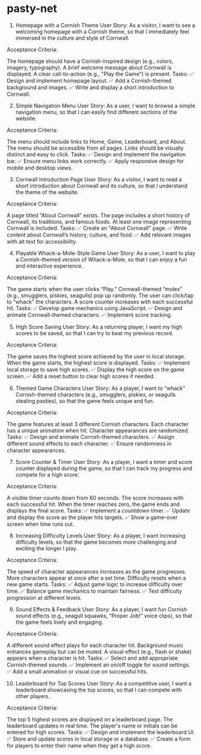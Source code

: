 # pasty-net

1. Homepage with a Cornish Theme
   User Story:
   As a visitor, I want to see a welcoming homepage with a Cornish theme, so that I immediately feel immersed in the culture and style of Cornwall.

Acceptance Criteria:

The homepage should have a Cornish-inspired design (e.g., colors, imagery, typography).
A brief welcome message about Cornwall is displayed.
A clear call-to-action (e.g., "Play the Game") is present.
Tasks:
✅ Design and implement homepage layout.
✅ Add a Cornish-themed background and images.
✅ Write and display a short introduction to Cornwall.

2. Simple Navigation Menu
   User Story:
   As a user, I want to browse a simple navigation menu, so that I can easily find different sections of the website.

Acceptance Criteria:

The menu should include links to Home, Game, Leaderboard, and About.
The menu should be accessible from all pages.
Links should be visually distinct and easy to click.
Tasks:
✅ Design and implement the navigation bar.
✅ Ensure menu links work correctly.
✅ Apply responsive design for mobile and desktop views.

3. Cornwall Introduction Page
   User Story:
   As a visitor, I want to read a short introduction about Cornwall and its culture, so that I understand the theme of the website.

Acceptance Criteria:

A page titled “About Cornwall” exists.
The page includes a short history of Cornwall, its traditions, and famous foods.
At least one image representing Cornwall is included.
Tasks:
✅ Create an "About Cornwall" page.
✅ Write content about Cornwall’s history, culture, and food.
✅ Add relevant images with alt text for accessibility.

4. Playable Whack-a-Mole-Style Game
   User Story:
   As a user, I want to play a Cornish-themed version of Whack-a-Mole, so that I can enjoy a fun and interactive experience.

Acceptance Criteria:

The game starts when the user clicks “Play.”
Cornwall-themed “moles” (e.g., smugglers, piskies, seagulls) pop up randomly.
The user can click/tap to "whack" the characters.
A score counter increases with each successful hit.
Tasks:
✅ Develop game mechanics using JavaScript.
✅ Design and animate Cornwall-themed characters.
✅ Implement score tracking.

5. High Score Saving
   User Story:
   As a returning player, I want my high scores to be saved, so that I can try to beat my previous record.

Acceptance Criteria:

The game saves the highest score achieved by the user in local storage.
When the game starts, the highest score is displayed.
Tasks:
✅ Implement local storage to save high scores.
✅ Display the high score on the game screen.
✅ Add a reset button to clear high scores if needed.

6. Themed Game Characters
   User Story:
   As a player, I want to “whack” Cornish-themed characters (e.g., smugglers, piskies, or seagulls stealing pasties), so that the game feels unique and fun.

Acceptance Criteria:

The game features at least 3 different Cornish characters.
Each character has a unique animation when hit.
Character appearances are randomized.
Tasks:
✅ Design and animate Cornish-themed characters.
✅ Assign different sound effects to each character.
✅ Ensure randomness in character appearances.

7. Score Counter & Timer
   User Story:
   As a player, I want a timer and score counter displayed during the game, so that I can track my progress and compete for a high score.

Acceptance Criteria:

A visible timer counts down from 60 seconds.
The score increases with each successful hit.
When the timer reaches zero, the game ends and displays the final score.
Tasks:
✅ Implement a countdown timer.
✅ Update and display the score as the player hits targets.
✅ Show a game-over screen when time runs out.

8. Increasing Difficulty Levels
   User Story:
   As a player, I want increasing difficulty levels, so that the game becomes more challenging and exciting the longer I play.

Acceptance Criteria:

The speed of character appearances increases as the game progresses.
More characters appear at once after a set time.
Difficulty resets when a new game starts.
Tasks:
✅ Adjust game logic to increase difficulty over time.
✅ Balance game mechanics to maintain fairness.
✅ Test difficulty progression at different levels.

9. Sound Effects & Feedback
   User Story:
   As a player, I want fun Cornish sound effects (e.g., seagull squawks, “Proper Job!” voice clips), so that the game feels lively and engaging.

Acceptance Criteria:

A different sound effect plays for each character hit.
Background music enhances gameplay but can be muted.
A visual effect (e.g., flash or shake) appears when a character is hit.
Tasks:
✅ Select and add appropriate Cornish-themed sounds.
✅ Implement an on/off toggle for sound settings.
✅ Add a small animation or visual cue on successful hits.

10. Leaderboard for Top Scores
    User Story:
    As a competitive user, I want a leaderboard showcasing the top scores, so that I can compete with other players.

Acceptance Criteria:

The top 5 highest scores are displayed on a leaderboard page.
The leaderboard updates in real time.
The player's name or initials can be entered for high scores.
Tasks:
✅ Design and implement the leaderboard UI.
✅ Store and update scores in local storage or a database.
✅ Create a form for players to enter their name when they get a high score.
